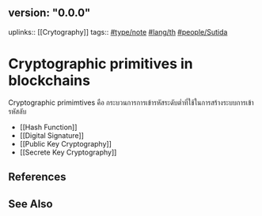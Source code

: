 ## version: "0.0.0"
uplinks:: [[Crytography]]
tags:: [#type/note](app://obsidian.md/index.html#type/note) [#lang/th](app://obsidian.md/index.html#lang/th) [#people/Sutida](app://obsidian.md/index.html#people/Sutida)

# Cryptographic primitives in blockchains
Cryptographic primimtives  คือ กระบวนการการเข้ารหัสระดับต่ำที่ใช้ในการสร้างระบบการเข้ารหัสลับ 
- [[Hash Function]]
- [[Digital Signature]]
- [[Public Key Cryptography]]
- [[Secrete Key Cryptography]]

## References
## See Also

